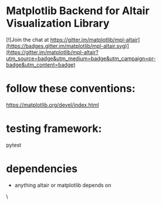 Matplotlib Backend for Altair Visualization Library
==================================================
[![Join the chat at https://gitter.im/matplotlib/mpl-altair](https://badges.gitter.im/matplotlib/mpl-altair.svg)](https://gitter.im/matplotlib/mpl-altair?utm_source=badge&utm_medium=badge&utm_campaign=pr-badge&utm_content=badge)

# follow these conventions:
https://matplotlib.org/devel/index.html

# testing framework:
pytest

# dependencies 
- anything altair or matplotlib depends on

\
